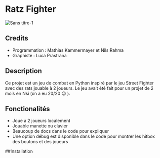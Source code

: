 # Ratz Fighter

![Sans titre-1](https://github.com/Fallhicory/Ratz-Fighter/assets/84321793/49b33dbe-7d17-4d51-9658-d973353eab9e)

## Credits
* Programmation : Mathias Kammermayer et Nils Rahma
* Graphiste : Luca Prastrana


## Description
Ce projet est un jeu de combat en Python inspiré par le jeu Street Fighter avec des rats jouable à 2 joueurs. Le jeu avait été fait pour un projet de 2 mois en Nsi (on a eu 20/20 :wink: ).

## Fonctionalités

- Joue a 2 joueurs localement
- Jouable manette ou clavier
- Beaucoup de docs dans le code pour expliquer
- Une option débug est disponible dans le code pour montrer les hitbox des boutons et des joueurs

##Installation




